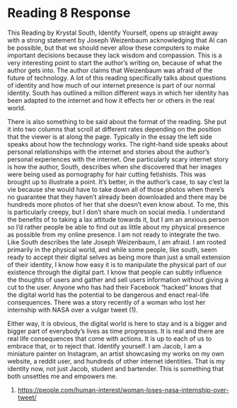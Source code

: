 # Reading 8 Response
This Reading by Krystal South, Identify Yourself, opens up straight away with a strong statement by Joseph Weizenbaum acknowledging that AI can be possible, but that we should never allow these computers to make important decisions because they lack wisdom and compassion. This is a very interesting point to start the author’s writing on, because of what the author gets into. The author claims that Weizenbaum was afraid of the future of technology. A lot of this reading specifically talks about questions of identity and how much of our internet presence is part of our normal identity.  South has outlined a million different ways in which her identity has been adapted to the internet and how it effects her or others in the real world.

There is also something to be said about the format of the reading. She put it into two columns that scroll at different rates depending on the position that the viewer is at along the page. Typically in the essay the left side speaks about how the technology works. The right-hand side speaks about personal relationships with the internet and stories about the author’s personal experiences with the internet. One particularly scary internet story is how the author, South, describes when she discovered that her images were being used as pornography for hair cutting fetishists. This was brought up to illustrate a point. It’s better, in the author’s case, to say c’est la vie because she would have to take down all of those photos when there’s no guarantee that they haven’t already been downloaded and there may be hundreds more photos of her that she doesn’t even know about. To me, this is particularly creepy, but I don’t share much on social media. I understand the benefits of to taking a lax attitude towards it, but I am an anxious person so I’d rather people be able to find out as little about my physical presence as possible from my online presence. I am not ready to integrate the two. Like South describes the late Joseph Weizenbaum, I am afraid. I am rooted primarily in the physical world, and while some people, like south, seem ready to accept their digital selves as being more than just a small extension of their identity, I know how easy it is to manipulate the physical part of our existence through the digital part. I know that people can subtly influence the thoughts of users and gather and sell users information without giving a cut to the user. Anyone who has had their Facebook “hacked” knows that the digital world has the potential to be dangerous and enact real-life consequences. There was a story recently of a woman who lost her internship with NASA over a vulgar tweet (1).

Either way, it is obvious, the digital world is here to stay and is a bigger and bigger part of everybody’s lives as time progresses. It is real and there are real life consequences that come with actions. It is up to each of us to embrace that, or to reject that. Identify yourself. I am Jacob, I am a miniature painter on Instagram, an artist showcasing my works on my own website, a reddit user, and hundreds of other internet identities. That is my identity now, not just Jacob, student and bartender. This is something that both unsettles me and empowers me.

1. https://people.com/human-interest/woman-loses-nasa-internship-over-tweet/
